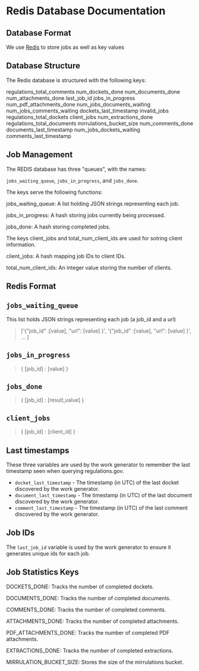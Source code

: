 # Redis Database Documentation

## Database Format

We use [Redis](https://redis.io/) to store jobs as well as key values 

## Database Structure 

The Redis database is structured with the following keys: 

regulations_total_comments
num_dockets_done
num_documents_done
num_attachments_done
last_job_id
jobs_in_progress
num_pdf_attachments_done
num_jobs_documents_waiting
num_jobs_comments_waiting
dockets_last_timestamp
invalid_jobs
regulations_total_dockets
client_jobs
num_extractions_done
regulations_total_documents
mirrulations_bucket_size
num_comments_done
documents_last_timestamp
num_jobs_dockets_waiting
comments_last_timestamp


## Job Management

The REDIS database has three "queues", with the names:

`jobs_waiting_queue`, `jobs_in_progress`, and `jobs_done`.

The keys serve the following functions: 

jobs_waiting_queue: A list holding JSON strings representing each job.

jobs_in_progress: A hash storing jobs currently being processed.

jobs_done: A hash storing completed jobs.

The keys client_jobs and total_num_client_ids are used for sotring client information.

client_jobs: A hash mapping job IDs to client IDs.

total_num_client_ids: An integer value storing the number of clients.

## Redis Format
## `jobs_waiting_queue`

This list holds JSON strings representing each job (a job_id and a url) 

>['{"job_id" :[value], "url": [value] }',  '{"job_id" :[value], "url": [value] }', ... ]

## `jobs_in_progress`
> { [job_id] : [value] } 

## `jobs_done`
> { [job_id] : [result_value] }

## `client_jobs`
> { [job_id] : [client_id] } 


## Last timestamps

These three variables are used by the work generator to remember the last 
timestamp seen when querying regulations.gov.

* `docket_last_timestamp` - The timestamp (in UTC) of the last docket discovered
  by the work generator.
* `document_last_timestamp` - The timestamp (in UTC) of the last document 
  discovered by the work generator.
* `comment_last_timestamp` - The timestamp (in UTC) of the last comment 
  discovered by the work generator.
  
## Job IDs

The `last_job_id` variable is used by the work generator to ensure it generates
unique ids for each job.


## Job Statistics Keys 

DOCKETS_DONE: Tracks the number of completed dockets.

DOCUMENTS_DONE: Tracks the number of completed documents.

COMMENTS_DONE: Tracks the number of completed comments.

ATTACHMENTS_DONE: Tracks the number of completed attachments.

PDF_ATTACHMENTS_DONE: Tracks the number of completed PDF attachments.

EXTRACTIONS_DONE: Tracks the number of completed extractions.

MIRRULATION_BUCKET_SIZE: Stores the size of the mirrulations bucket.